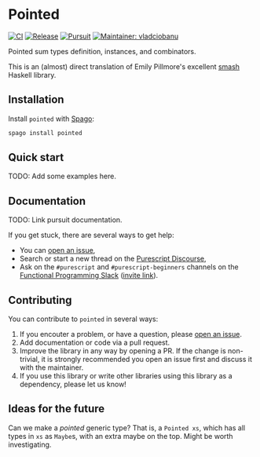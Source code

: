 # Pointed

[![CI](https://github.com/vladciobanu/purescript-pointed/workflows/CI/badge.svg?branch=main)](https://github.com/vladciobanu/purescript-pointed/actions?query=workflow%3ACI+branch%3Amain)
[![Release](http://img.shields.io/github/release/vladciobanu/purescript-pointed.svg)](https://github.com/vladciobanu/purescript-pointed/releases)
[![Pursuit](http://pursuit.purescript.org/packages/purescript-pointed/badge)](http://pursuit.purescript.org/packages/purescript-pointed)
[![Maintainer: vladciobanu](https://img.shields.io/badge/maintainer-vladciobanu-lightgrey.svg)](http://github.com/vladciobanu)

Pointed sum types definition, instances, and combinators.

This is an (almost) direct translation of Emily Pillmore's excellent
[smash](https://hackage.haskell.org/package/smash) Haskell library.

## Installation

Install `pointed` with [Spago][]:

```sh
spago install pointed
```

## Quick start

TODO: Add some examples here.

## Documentation

TODO: Link pursuit documentation.


If you get stuck, there are several ways to get help:

- You can [open an issue][],
- Search or start a new thread on the [Purescript Discourse][],
- Ask on the `#purescript` and `#purescript-beginners` channels on the [Functional Programming Slack][] ([invite link][]).

## Contributing

You can contribute to `pointed` in several ways:

1. If you encouter a problem, or have a question, please [open an issue](https://github.com/vladciobanu/purescript-pointed/issues).
1. Add documentation or code via a pull request.
1. Improve the library in any way by opening a PR. If the change is non-trivial, it is strongly recommended you open an issue first and discuss it with the maintainer.
1. If you use this library or write other libraries using this library as a dependency, please let us know!

## Ideas for the future

Can we make a _pointed_ generic type? That is, a `Pointed xs`, which has all
types in `xs` as `Maybe`s, with an extra maybe on the top. Might be worth
investigating.

[Spago]: https://github.com/purescript/spago
[open an issue]: https://github.com/vladciobanu/purescript-pointed/issues/new/choose
[Purescript Discourse]: https://discourse.purescript.org/
[Functional Programming Slack]: https://functionalprogramming.slack.com/
[invite link]: https://fpchat-invite.herokuapp.com/
